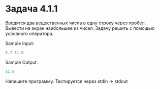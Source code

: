 # Задача 4.1.1

Вводятся два вещественных числа в одну строку через пробел. Вывести на экран наибольшее из чисел. Задачу решить с помощью условного оператора.

Sample Input:

```python
8.7 11.0
```

Sample Output:

```python
11.0
```

Напишите программу. Тестируется через stdin → stdout
